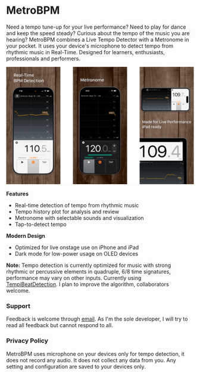 # MetroBPM

Need a tempo tune-up for your live performance? Need to play for dance and keep the speed steady? Curious about the tempo of the music you are hearing? MetroBPM combines a Live Tempo Detector with a Metronome in your pocket. It uses your device's microphone to detect tempo from rhythmic music in Real-Time. Designed for learners, enthusiasts, professionals and performers.

![MetroBPM screenshots showing iphone and ipad UI](gallery.png)

**Features**
- Real-time detection of tempo from rhythmic music
- Tempo history plot for analysis and review
- Metronome with selectable sounds and visualization
- Tap-to-detect tempo

**Modern Design**
- Optimized for live onstage use on iPhone and iPad
- Dark mode for low-power usage on OLED devices

**Note:**
Tempo detection is currently optimized for music with strong rhythmic or percussive elements in quadruple, 6/8 time signatures, performance may vary on other inputs. Currently using [TempiBeatDetection](https://github.com/CheckThisCodeCarefully/TempiBeatDetection). I plan to improve the algorithm, collaborators welcome.

### Support
Feedback is welcome through [email](mailto:bloomvinelabs@gmail.com). As I'm the sole developer, I will try to read all feedback but cannot respond to all.

### Privacy Policy
MetroBPM uses microphone on your devices only for tempo detection, it does not record any audio. It does not collect any data from you. Any setting and configuration are saved to your devices only.
